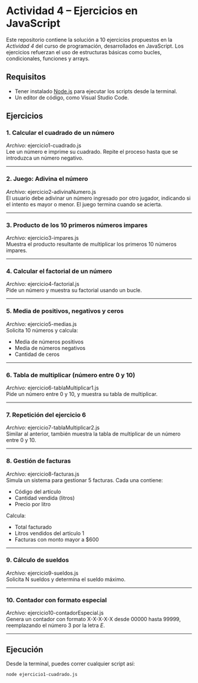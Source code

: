 # Actividad 4 – Ejercicios en JavaScript

Este repositorio contiene la solución a 10 ejercicios propuestos en la *Actividad 4* del curso de programación, desarrollados en JavaScript. Los ejercicios refuerzan el uso de estructuras básicas como bucles, condicionales, funciones y arrays.

## Requisitos

- Tener instalado [Node.js](https://nodejs.org/) para ejecutar los scripts desde la terminal.
- Un editor de código, como Visual Studio Code.

## Ejercicios

### 1. Calcular el cuadrado de un número
*Archivo:* ejercicio1-cuadrado.js  
Lee un número e imprime su cuadrado. Repite el proceso hasta que se introduzca un número negativo.

---

### 2. Juego: Adivina el número
*Archivo:* ejercicio2-adivinaNumero.js  
El usuario debe adivinar un número ingresado por otro jugador, indicando si el intento es mayor o menor. El juego termina cuando se acierta.

---

### 3. Producto de los 10 primeros números impares
*Archivo:* ejercicio3-impares.js  
Muestra el producto resultante de multiplicar los primeros 10 números impares.

---

### 4. Calcular el factorial de un número
*Archivo:* ejercicio4-factorial.js  
Pide un número y muestra su factorial usando un bucle.

---

### 5. Media de positivos, negativos y ceros
*Archivo:* ejercicio5-medias.js  
Solicita 10 números y calcula:  
- Media de números positivos  
- Media de números negativos  
- Cantidad de ceros

---

### 6. Tabla de multiplicar (número entre 0 y 10)
*Archivo:* ejercicio6-tablaMultiplicar1.js  
Pide un número entre 0 y 10, y muestra su tabla de multiplicar.

---

### 7. Repetición del ejercicio 6
*Archivo:* ejercicio7-tablaMultiplicar2.js  
Similar al anterior, también muestra la tabla de multiplicar de un número entre 0 y 10.

---

### 8. Gestión de facturas
*Archivo:* ejercicio8-facturas.js  
Simula un sistema para gestionar 5 facturas. Cada una contiene:  
- Código del artículo  
- Cantidad vendida (litros)  
- Precio por litro  

Calcula:  
- Total facturado  
- Litros vendidos del artículo 1  
- Facturas con monto mayor a $600

---

### 9. Cálculo de sueldos
*Archivo:* ejercicio9-sueldos.js  
Solicita N sueldos y determina el sueldo máximo.

---

### 10. Contador con formato especial
*Archivo:* ejercicio10-contadorEspecial.js  
Genera un contador con formato X-X-X-X-X desde 00000 hasta 99999, reemplazando el número 3 por la letra *E*.

---

## Ejecución

Desde la terminal, puedes correr cualquier script así:

```bash
node ejercicio1-cuadrado.js
